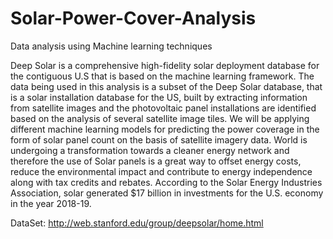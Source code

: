 # Solar-Power-Cover-Analysis
Data analysis using  Machine learning  techniques

Deep Solar is a comprehensive high-fidelity solar deployment database for the contiguous U.S that is based on the machine learning framework.
The data being used in this analysis is a subset of the Deep Solar database, that is a solar installation database for the US, built by extracting information from satellite images and the photovoltaic panel installations are identified based on the analysis of several satellite image tiles.
We will be applying different machine learning models for predicting the power coverage in the form of solar panel count on the basis of satellite imagery data.
World is undergoing a transformation towards a cleaner energy network and therefore the use of Solar panels is a great way to offset energy costs, reduce the environmental impact and contribute to energy independence along with tax credits and rebates.
According to the Solar Energy Industries Association, solar generated $17 billion in investments for the U.S. economy in the year 2018-19.

DataSet: http://web.stanford.edu/group/deepsolar/home.html




